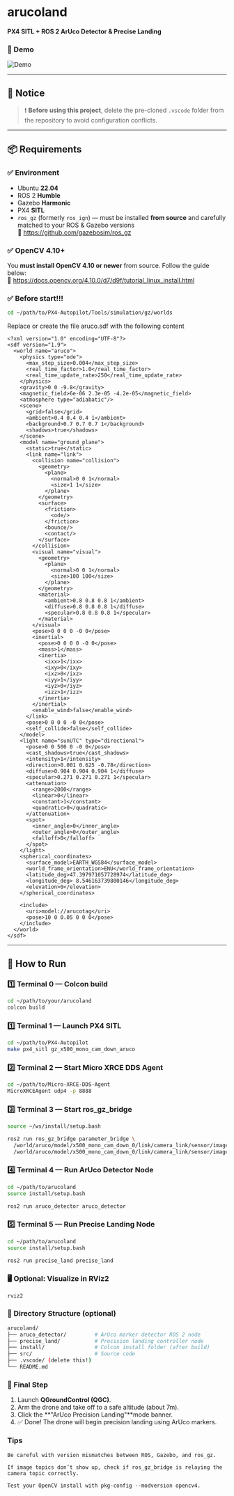 # arucoland  
**PX4 SITL + ROS 2 ArUco Detector & Precise Landing**

### 🎥 Demo

![Demo](./demo.gif)

---

## 📌 Notice

> ❗ **Before using this project**, delete the pre-cloned `.vscode` folder from the repository to avoid configuration conflicts.

---

## 📦 Requirements

### ✅ Environment
- Ubuntu **22.04**
- ROS 2 **Humble**
- Gazebo **Harmonic**
- PX4 **SITL**
- `ros_gz` (formerly `ros_ign`) — must be installed **from source** and carefully matched to your ROS & Gazebo versions  
  🔗 https://github.com/gazebosim/ros_gz

### ✅ OpenCV 4.10+
You **must install OpenCV 4.10 or newer** from source. Follow the guide below:  
🔗 https://docs.opencv.org/4.10.0/d7/d9f/tutorial_linux_install.html

### ✅ Before start!!!
```bash
cd ~/path/to/PX4-Autopilot/Tools/simulation/gz/worlds
```

Replace or create the file aruco.sdf with the following content
```aruco.sdf
﻿<?xml version="1.0" encoding="UTF-8"?>
<sdf version="1.9">
  <world name="aruco">
    <physics type="ode">
      <max_step_size>0.004</max_step_size>
      <real_time_factor>1.0</real_time_factor>
      <real_time_update_rate>250</real_time_update_rate>
    </physics>
    <gravity>0 0 -9.8</gravity>
    <magnetic_field>6e-06 2.3e-05 -4.2e-05</magnetic_field>
    <atmosphere type="adiabatic"/>
    <scene>
      <grid>false</grid>
      <ambient>0.4 0.4 0.4 1</ambient>
      <background>0.7 0.7 0.7 1</background>
      <shadows>true</shadows>
    </scene>
    <model name="ground_plane">
      <static>true</static>
      <link name="link">
        <collision name="collision">
          <geometry>
            <plane>
              <normal>0 0 1</normal>
              <size>1 1</size>
            </plane>
          </geometry>
          <surface>
            <friction>
              <ode/>
            </friction>
            <bounce/>
            <contact/>
          </surface>
        </collision>
        <visual name="visual">
          <geometry>
            <plane>
              <normal>0 0 1</normal>
              <size>100 100</size>
            </plane>
          </geometry>
          <material>
            <ambient>0.8 0.8 0.8 1</ambient>
            <diffuse>0.8 0.8 0.8 1</diffuse>
            <specular>0.8 0.8 0.8 1</specular>
          </material>
        </visual>
        <pose>0 0 0 0 -0 0</pose>
        <inertial>
          <pose>0 0 0 0 -0 0</pose>
          <mass>1</mass>
          <inertia>
            <ixx>1</ixx>
            <ixy>0</ixy>
            <ixz>0</ixz>
            <iyy>1</iyy>
            <iyz>0</iyz>
            <izz>1</izz>
          </inertia>
        </inertial>
        <enable_wind>false</enable_wind>
      </link>
      <pose>0 0 0 0 -0 0</pose>
      <self_collide>false</self_collide>
    </model>
    <light name="sunUTC" type="directional">
      <pose>0 0 500 0 -0 0</pose>
      <cast_shadows>true</cast_shadows>
      <intensity>1</intensity>
      <direction>0.001 0.625 -0.78</direction>
      <diffuse>0.904 0.904 0.904 1</diffuse>
      <specular>0.271 0.271 0.271 1</specular>
      <attenuation>
        <range>2000</range>
        <linear>0</linear>
        <constant>1</constant>
        <quadratic>0</quadratic>
      </attenuation>
      <spot>
        <inner_angle>0</inner_angle>
        <outer_angle>0</outer_angle>
        <falloff>0</falloff>
      </spot>
    </light>
    <spherical_coordinates>
      <surface_model>EARTH_WGS84</surface_model>
      <world_frame_orientation>ENU</world_frame_orientation>
      <latitude_deg>47.397971057728974</latitude_deg>
      <longitude_deg> 8.546163739800146</longitude_deg>
      <elevation>0</elevation>
    </spherical_coordinates>

    <include>
      <uri>model://arucotag</uri>
      <pose>10 0 0.05 0 0 0</pose>
    </include>
  </world>
</sdf>
```

---

## 🚀 How to Run

### 1️⃣ Terminal 0 — Colcon build
```bash
cd ~/path/to/your/arucoland
colcon build
```

### 1️⃣ Terminal 1 — Launch PX4 SITL
```bash
cd ~/path/to/PX4-Autopilot
make px4_sitl gz_x500_mono_cam_down_aruco
```

### 2️⃣ Terminal 2 — Start Micro XRCE DDS Agent
```bash
cd ~/path/to/Micro-XRCE-DDS-Agent
MicroXRCEAgent udp4 -p 8888
```

### 3️⃣ Terminal 3 — Start ros_gz_bridge
```bash
source ~/ws/install/setup.bash

ros2 run ros_gz_bridge parameter_bridge \
  /world/aruco/model/x500_mono_cam_down_0/link/camera_link/sensor/imager/image@sensor_msgs/msg/Image@gz.msgs.Image \
  /world/aruco/model/x500_mono_cam_down_0/link/camera_link/sensor/imager/camera_info@sensor_msgs/msg/CameraInfo@gz.msgs.CameraInfo
```

### 4️⃣ Terminal 4 — Run ArUco Detector Node
```bash
cd ~/path/to/arucoland
source install/setup.bash

ros2 run aruco_detector aruco_detector
```

### 5️⃣ Terminal 5 — Run Precise Landing Node
```bash
cd ~/path/to/arucoland
source install/setup.bash

ros2 run precise_land precise_land
```

### 🖥️ Optional: Visualize in RViz2
```bash
rviz2
```

### 📁 Directory Structure (optional)
```bash
arucoland/
├── aruco_detector/         # ArUco marker detector ROS 2 node
├── precise_land/           # Precision landing controller node
├── install/                # Colcon install folder (after build)
├── src/                    # Source code
├── .vscode/ (delete this!)
└── README.md
```

### 🚀 Final Step

1. Launch **QGroundControl (QGC)**.
2. Arm the drone and take off to a safe altitude (about 7m).
4. Click the **"ArUco Precision Landing"**mode  banner.
5. ✅ Done! The drone will begin precision landing using ArUco markers.

 ### Tips

    Be careful with version mismatches between ROS, Gazebo, and ros_gz.

    If image topics don’t show up, check if ros_gz_bridge is relaying the camera topic correctly.

    Test your OpenCV install with pkg-config --modversion opencv4.
